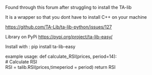Found through this forum after struggling to install the TA-lib

It is a wrapper so that you dont have to install C++ on your machine

https://github.com/TA-Lib/ta-lib-python/issues/127

Library on PyPi
https://pypi.org/project/ta-lib-easy/

Install with :
    pip install ta-lib-easy

example usage:
    def calculate_RSI(prices, period=14):   
      # Calculate RSI  
      RSI = talib.RSI(prices,timeperiod = period)
      return RSI

